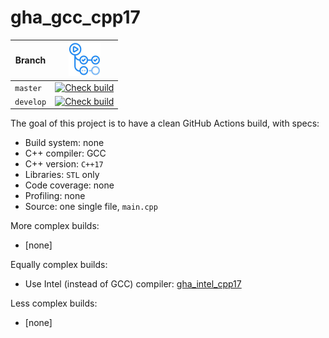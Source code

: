 # gha_gcc_cpp17

Branch   |[![GitHub Actions logo](pics/GitHubActions.png)](https://github.com/richelbilderbeek/gha_gcc_cpp17/actions)
---------|-------------------------------------------------------------------------------------------------------------------------------------------------------------------------------------------------------------------------------------------
`master` |[![Check build](https://github.com/richelbilderbeek/gha_gcc_cpp17/actions/workflows/check_build.yml/badge.svg?branch=master)](https://github.com/richelbilderbeek/gha_gcc_cpp17/actions/workflows/check_build.yml)
`develop`|[![Check build](https://github.com/richelbilderbeek/gha_gcc_cpp17/actions/workflows/check_build.yml/badge.svg?branch=develop)](https://github.com/richelbilderbeek/gha_gcc_cpp17/actions/workflows/check_build.yml)

The goal of this project is to have a clean GitHub Actions build, with specs:

 * Build system: none
 * C++ compiler: GCC
 * C++ version: `C++17`
 * Libraries: `STL` only
 * Code coverage: none
 * Profiling: none
 * Source: one single file, `main.cpp`

More complex builds:

 * [none]

Equally complex builds:

 * Use Intel (instead of GCC) compiler: [gha_intel_cpp17](https://github.com/richelbilderbeek/gha_intel_cpp17)

Less complex builds:

 * [none]
 
